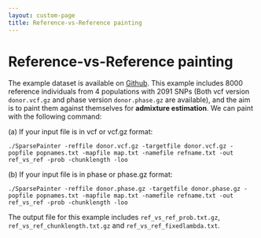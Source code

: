```yaml
---
layout: custom-page
title: Reference-vs-Reference painting
---
```


# Reference-vs-Reference painting

The example dataset is available on [Github](https://github.com/YaolingYang/SparsePainter/example). This example includes 8000 reference individuals from 4 populations with 2091 SNPs (Both vcf version ``donor.vcf.gz`` and phase version ``donor.phase.gz`` are available), and the aim is to paint them against themselves for **admixture estimation**. We can paint with the following command:

(a) If your input file is in vcf or vcf.gz format:

``
./SparsePainter -reffile donor.vcf.gz -targetfile donor.vcf.gz -popfile popnames.txt -mapfile map.txt -namefile refname.txt -out ref_vs_ref -prob -chunklength -loo
``

(b) If your input file is in phase or phase.gz format:

``
./SparsePainter -reffile donor.phase.gz -targetfile donor.phase.gz -popfile popnames.txt -mapfile map.txt -namefile refname.txt -out ref_vs_ref -prob -chunklength -loo
``

The output file for this example includes ``ref_vs_ref_prob.txt.gz``, ``ref_vs_ref_chunklength.txt.gz`` and ``ref_vs_ref_fixedlambda.txt``.
